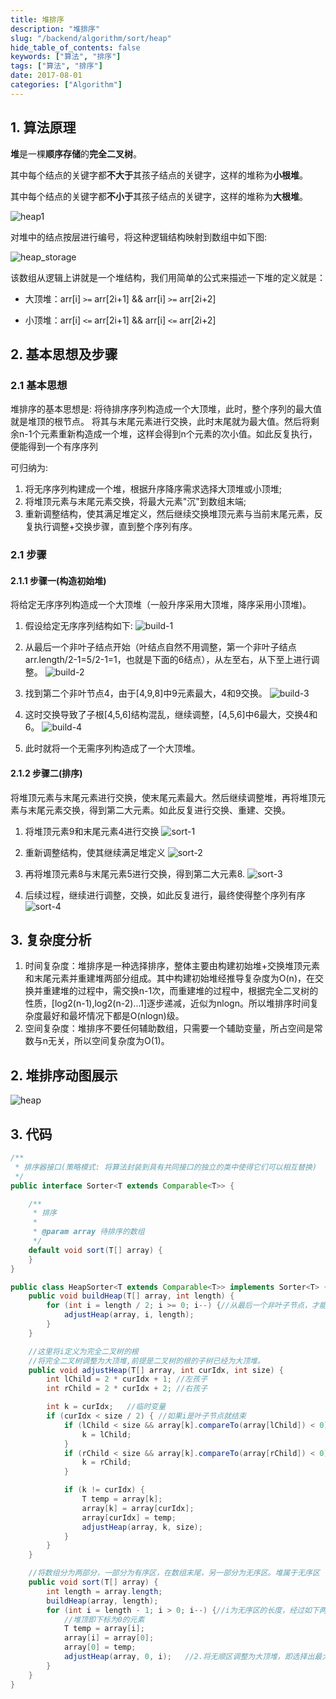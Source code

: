 ```yaml
---
title: 堆排序
description: "堆排序"
slug: "/backend/algorithm/sort/heap"
hide_table_of_contents: false
keywords: ["算法", "排序"]
tags: ["算法", "排序"]
date: 2017-08-01
categories: ["Algorithm"]
---
```



## 1. 算法原理
**堆**是一棵**顺序存储**的**完全二叉树**。

其中每个结点的关键字都**不大于**其孩子结点的关键字，这样的堆称为**小根堆**。

其中每个结点的关键字都**不小于**其孩子结点的关键字，这样的堆称为**大根堆**。

![heap1](img/heap1.png)

对堆中的结点按层进行编号，将这种逻辑结构映射到数组中如下图:

![heap_storage](img/heap_storage.png)

该数组从逻辑上讲就是一个堆结构，我们用简单的公式来描述一下堆的定义就是：
+ 大顶堆：arr[i] `>=` arr[2i+1] && arr[i] `>=` arr[2i+2]

+ 小顶堆：arr[i] `<=` arr[2i+1] && arr[i] `<=` arr[2i+2]

## 2. 基本思想及步骤
### 2.1 基本思想
堆排序的基本思想是: 将待排序序列构造成一个大顶堆，此时，整个序列的最大值就是堆顶的根节点。 将其与末尾元素进行交换，此时末尾就为最大值。然后将剩余n-1个元素重新构造成一个堆，这样会得到n个元素的次小值。如此反复执行，便能得到一个有序序列

可归纳为:
1. 将无序序列构建成一个堆，根据升序降序需求选择大顶堆或小顶堆;
2. 将堆顶元素与末尾元素交换，将最大元素"沉"到数组末端;
3. 重新调整结构，使其满足堆定义，然后继续交换堆顶元素与当前末尾元素，反复执行调整+交换步骤，直到整个序列有序。

### 2.1 步骤
#### 2.1.1 步骤一(构造初始堆)
将给定无序序列构造成一个大顶堆（一般升序采用大顶堆，降序采用小顶堆)。

1. 假设给定无序序列结构如下:
![build-1](img/build-1.png)

2. 从最后一个非叶子结点开始（叶结点自然不用调整，第一个非叶子结点 arr.length/2-1=5/2-1=1，也就是下面的6结点），从左至右，从下至上进行调整。
![build-2](img/build-2.png)

3. 找到第二个非叶节点4，由于[4,9,8]中9元素最大，4和9交换。
![build-3](img/build-3.png)

4. 这时交换导致了子根[4,5,6]结构混乱，继续调整，[4,5,6]中6最大，交换4和6。
![build-4](img/build-4.png)

5. 此时就将一个无需序列构造成了一个大顶堆。

#### 2.1.2 步骤二(排序)
将堆顶元素与末尾元素进行交换，使末尾元素最大。然后继续调整堆，再将堆顶元素与末尾元素交换，得到第二大元素。如此反复进行交换、重建、交换。

1. 将堆顶元素9和末尾元素4进行交换
![sort-1](img/sort-1.png)


2. 重新调整结构，使其继续满足堆定义
![sort-2](img/sort-2.png)

3. 再将堆顶元素8与末尾元素5进行交换，得到第二大元素8.
![sort-3](img/sort-3.png)

4. 后续过程，继续进行调整，交换，如此反复进行，最终使得整个序列有序
![sort-4](img/sort-4.png)

## 3. 复杂度分析
1. 时间复杂度：堆排序是一种选择排序，整体主要由构建初始堆+交换堆顶元素和末尾元素并重建堆两部分组成。其中构建初始堆经推导复杂度为O(n)，在交换并重建堆的过程中，需交换n-1次，而重建堆的过程中，根据完全二叉树的性质，[log2(n-1),log2(n-2)...1]逐步递减，近似为nlogn。所以堆排序时间复杂度最好和最坏情况下都是O(nlogn)级。
2. 空间复杂度：堆排序不要任何辅助数组，只需要一个辅助变量，所占空间是常数与n无关，所以空间复杂度为O(1)。

## 2. 堆排序动图展示

![heap](img/heap.gif)


## 3. 代码

```java
/**
 * 排序器接口(策略模式: 将算法封装到具有共同接口的独立的类中使得它们可以相互替换)
 */
public interface Sorter<T extends Comparable<T>> {

    /**
     * 排序
     *
     * @param array 待排序的数组
     */
    default void sort(T[] array) {
    }
}
```

```java
public class HeapSorter<T extends Comparable<T>> implements Sorter<T> {
    public void buildHeap(T[] array, int length) {
        for (int i = length / 2; i >= 0; i--) {//从最后一个非叶子节点，才能构成adjustHeap操作的目标二叉树
            adjustHeap(array, i, length);
        }
    }

    //这里将i定义为完全二叉树的根
    //将完全二叉树调整为大顶堆,前提是二叉树的根的子树已经为大顶堆。
    public void adjustHeap(T[] array, int curIdx, int size) {
        int lChild = 2 * curIdx + 1; //左孩子
        int rChild = 2 * curIdx + 2; //右孩子

        int k = curIdx;   //临时变量
        if (curIdx < size / 2) { //如果i是叶子节点就结束
            if (lChild < size && array[k].compareTo(array[lChild]) < 0) {
                k = lChild;
            }
            if (rChild < size && array[k].compareTo(array[rChild]) < 0) {
                k = rChild;
            }

            if (k != curIdx) {
                T temp = array[k];
                array[k] = array[curIdx];
                array[curIdx] = temp;
                adjustHeap(array, k, size);
            }
        }
    }

    //将数组分为两部分，一部分为有序区，在数组末尾，另一部分为无序区。堆属于无序区
    public void sort(T[] array) {
        int length = array.length;
        buildHeap(array, length);
        for (int i = length - 1; i > 0; i--) {//i为无序区的长度，经过如下两步，长度递减
            //堆顶即下标为0的元素
            T temp = array[i];
            array[i] = array[0];
            array[0] = temp;
            adjustHeap(array, 0, i);   //2.将无顺区调整为大顶堆，即选择出最大的元素。
        }
    }
}
```